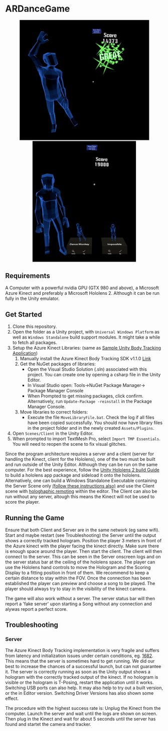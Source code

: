 # ARDanceGame
<p align="center">
<img width=413 src="Media/gameplay.jpg">
<img width=330 src="Media/menu.jpg">
</p>

## Requirements
A Computer with a powerful nvidia GPU (GTX 980 and above), a Microsoft Azure Kinect and preferably a Microsoft Hololens 2. Although it can be run fully in the Unity emulator.

## Get Started
1. Clone this repository.
2. Open the folder as a Unity project, with `Universal Windows Platform` as well as `Windows Standalone` build support modules. It might take a while to fetch all packages.
3. Setup the Azure Kinect Libraries: (same as [Sample Unity Body Tracking Application](https://github.com/microsoft/Azure-Kinect-Samples/tree/master/body-tracking-samples/sample_unity_bodytracking))
    1. Manually install the Azure Kinect Body Tracking SDK v1.1.0 [Link](https://docs.microsoft.com/en-us/azure/kinect-dk/body-sdk-download)
    2. Get the NuGet packages of libraries:
        - Open the Visual Studio Solution (.sln) associated with this project. You can create one by opening a csharp file in the Unity Editor.
        - In Visual Studio open: Tools->NuGet Package Manager-> Package Manager Console
        - When Prompted to get missing packages, click confirm. Alternatively, run `Update-Package -reinstall` in the Package Manager Console.
    5. Move libraries to correct folders:
        - Execute the file `MoveLibraryFile.bat`. Check the log if all files have been copied successfully. You should now have library files in the project folder and in the newly created `Assets/Plugins`.
3. Open `Scenes/Client` in the Unity Editor.
4. When prompted to import TextMesh Pro, select `Import TMP Essentials`. You will need to reopen the scene to fix visual glitches.

Since the program architecture requires a server and a client (server for handling the Kinect, client for the Hololens), one of the two must be built and run outside of the Unity Editor. Although they can be run on the same computer. For the best experience, follow the [Unity Hololens 2 build Guide](https://docs.microsoft.com/en-us/windows/mixed-reality/develop/advanced-concepts/using-visual-studio?tabs=hl2) to build a hololens app package and sideload it onto the hololens. Alternatively, one can build a Windows Standalone Executable containing the Server Scene only [(follow these instructions also)](https://github.com/microsoft/Azure-Kinect-Samples/tree/master/body-tracking-samples/sample_unity_bodytracking#finally-if-you-build-a-standalone-executable) and use the Client scene with [hologhaphic remoting](https://docs.microsoft.com/en-us/windows/mixed-reality/develop/unity/unity-play-mode?tabs=openxr) within the editor. The Client can also be run without any server, altough this means the Kinect will not be used to score the player.

## Running the Game
Ensure that both Client and Server are in the same network (eg same wifi). Start and maybe restart (see Troubleshooting) the Server until the output shows a correctly tracked hologram. Position the player 3 meters in front of the Azure kinect with the player facing the kinect directly. Make sure there is enough space around the player. Then start the client. The client will then connect to the server. This can be seen in the Server onscreen logs and on the server status bar at the ceiling of the hololens space. The player can use the Hololens hand controls to move the Hologram and the Scoring Display to a fitting position in front of them. We recommend to keep a certain distance to stay within the FOV. Once the connection has been established the player can preview and choose a song to be played. The player should always try to stay in the visibility of the kinect camera.

The game will also work without a server. The server status bar will then report a 'fake server' upon starting a Song without any connection and alywas report a perfect score.

## Troubleshooting
### Server
The Azure Kinect Body Tracking implementation is very fragile and suffers from latency and initialization issues under certain conditions, eg. [1682](https://github.com/microsoft/Azure-Kinect-Sensor-SDK/issues/1682). This means that the server is sometimes hard to get running. We did our best to increase the chances of a successful launch, but can not guarantee it. The server is correctly running as soon as the Unity output shows a hologram with the correctly tracked output of the kinect. If no hologram is visible or the hologram is T-Posing, restart the application until it works. Switching USB ports can also help. It may also help to try out a built version, or the in Editor version. Switching Driver Versions has also shown some effect.

The procedure with the highest success rate is: Unplug the Kinect from the computer. Launch the server and wait until the logs are shown on screen. Then plug in the Kinect and wait for about 5 seconds until the server has found and startet the camera and tracker.
